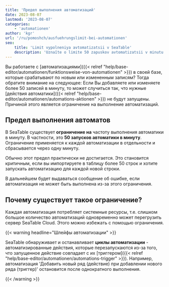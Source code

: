 ```yaml
---
title: 'Предел выполнения автоматизаций'
date: 2023-08-07
lastmod: '2023-08-07'
categories:
    - 'automationen'
author: 'kgr'
url: '/ru/pomoshch/ausfuehrungslimit-bei-automationen'
seo:
    title: 'Limit vypolneniya avtomatizatsii v SeaTable'
    description: 'Uznaĭte o limite 50 zapuskov avtomatizatsii v minutu v SeaTable i pravil no organizuĭte svoĭ avtomatizirovannyi rabochiĭ process.'
---
```


Вы работаете с [автоматизациями]({{< relref "help/base-editor/automationen/funktionsweise-von-automationen" >}}) в своей базе, которые срабатывают по новым или измененным записям? Тогда обратите внимание на следующее: Если Вы добавляете или изменяете более 50 записей в минуту, то может случиться так, что нужные [действия автоматики]({{< relref "help/base-editor/automationen/automations-aktionen" >}}) не будут запущены. Причиной этого является ограничение на выполнение автоматизаций.

## Предел выполнения автоматов

В SeaTable существует **ограничение на** частоту выполнения автоматики в минуту. В частности, это **50 запусков автоматики в минуту**. Ограничение применяется к каждой автоматизации в отдельности и сбрасывается через одну минуту.

Обычно этот предел практически не достигается. Это становится критичным, если вы импортируете в таблицу более 50 строк и хотите запускать автоматизацию для каждой новой строки.

В дальнейшем будет выдаваться сообщение об ошибке, если автоматизация не может быть выполнена из-за этого ограничения.

## Почему существует такое ограничение?

Каждая автоматизация потребляет системные ресурсы, т.е. слишком большое количество автоматизаций одновременно может перегрузить сервер SeaTable Cloud. Этого можно избежать с помощью ограничения.

{{< warning  headline="Шлейфы автоматизации" >}}

SeaTable обнаруживает и останавливает **циклы автоматизации** - автоматизированные действия, которые перезапускаются из-за того, что запущенное действие совпадает с их [триггером]({{< relref "help/base-editor/automationen/automations-trigger" >}}). Например, автоматизация 'Добавить новый ряд (действие) при добавлении нового ряда (триггер)' остановится после однократного выполнения.

{{< /warning >}}

